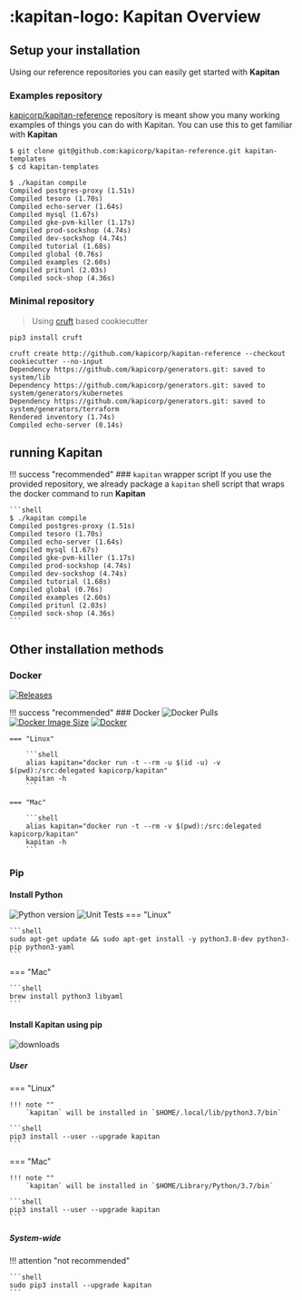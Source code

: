 # :kapitan-logo: **Kapitan Overview**

## Setup your installation

Using our reference repositories you can easily get started with **Kapitan**

### Examples repository

[kapicorp/kapitan-reference](https://github.com/kapicorp/kapitan-reference) repository is meant show you many working examples of things you can do with Kapitan.
You can use this to get familiar with **Kapitan**

```
$ git clone git@github.com:kapicorp/kapitan-reference.git kapitan-templates
$ cd kapitan-templates

$ ./kapitan compile
Compiled postgres-proxy (1.51s)
Compiled tesoro (1.70s)
Compiled echo-server (1.64s)
Compiled mysql (1.67s)
Compiled gke-pvm-killer (1.17s)
Compiled prod-sockshop (4.74s)
Compiled dev-sockshop (4.74s)
Compiled tutorial (1.68s)
Compiled global (0.76s)
Compiled examples (2.60s)
Compiled pritunl (2.03s)
Compiled sock-shop (4.36s)
```

### Minimal repository

> Using [cruft](https://cruft.github.io/cruft/) based cookiecutter

```shell
pip3 install cruft
```

```shell
cruft create http://github.com/kapicorp/kapitan-reference --checkout cookiecutter --no-input
Dependency https://github.com/kapicorp/generators.git: saved to system/lib
Dependency https://github.com/kapicorp/generators.git: saved to system/generators/kubernetes
Dependency https://github.com/kapicorp/generators.git: saved to system/generators/terraform
Rendered inventory (1.74s)
Compiled echo-server (0.14s)
```

## running **Kapitan**

!!! success "recommended"
    ### `kapitan` wrapper script
    If you use the provided repository, we already package a `kapitan` shell script that wraps the docker command to run **Kapitan**

    ```shell
    $ ./kapitan compile
    Compiled postgres-proxy (1.51s)
    Compiled tesoro (1.70s)
    Compiled echo-server (1.64s)
    Compiled mysql (1.67s)
    Compiled gke-pvm-killer (1.17s)
    Compiled prod-sockshop (4.74s)
    Compiled dev-sockshop (4.74s)
    Compiled tutorial (1.68s)
    Compiled global (0.76s)
    Compiled examples (2.60s)
    Compiled pritunl (2.03s)
    Compiled sock-shop (4.36s)
    ```

## Other installation methods

### Docker

[![Releases](https://img.shields.io/github/release/kapicorp/kapitan.svg)](https://github.com/kapicorp/kapitan/releases)

!!! success "recommended"
    ### Docker
    ![Docker Pulls](https://img.shields.io/docker/pulls/kapicorp/kapitan)
    [![Docker Image Size](https://img.shields.io/docker/image-size/kapicorp/kapitan/latest.svg)](https://hub.docker.com/r/kapicorp/kapitan)
    [![Docker](https://github.com/kapicorp/kapitan/workflows/Docker%20Build%20and%20Push/badge.svg)](https://github.com/kapicorp/kapitan/actions?query=workflow%3A%22Docker+Build+and+Push%22)


    === "Linux"

        ```shell
        alias kapitan="docker run -t --rm -u $(id -u) -v $(pwd):/src:delegated kapicorp/kapitan"
        kapitan -h
        ```

    === "Mac"

        ```shell
        alias kapitan="docker run -t --rm -v $(pwd):/src:delegated kapicorp/kapitan"
        kapitan -h
        ```

### Pip

#### Install Python

![Python version](https://img.shields.io/pypi/pyversions/kapitan)
![Unit Tests](https://github.com/kapicorp/kapitan/actions/workflows/test.yml/badge.svg)
=== "Linux"

    ```shell
    sudo apt-get update && sudo apt-get install -y python3.8-dev python3-pip python3-yaml
    ```

=== "Mac"

    ```shell
    brew install python3 libyaml
    ```

#### Install Kapitan using pip

![downloads](https://img.shields.io/pypi/dm/kapitan)

##### User

=== "Linux"

    !!! note ""
        `kapitan` will be installed in `$HOME/.local/lib/python3.7/bin`

    ```shell
    pip3 install --user --upgrade kapitan
    ```

=== "Mac"

    !!! note ""
        `kapitan` will be installed in `$HOME/Library/Python/3.7/bin`

    ```shell
    pip3 install --user --upgrade kapitan
    ```


##### System-wide

!!! attention "not recommended"

    ```shell
    sudo pip3 install --upgrade kapitan
    ```
